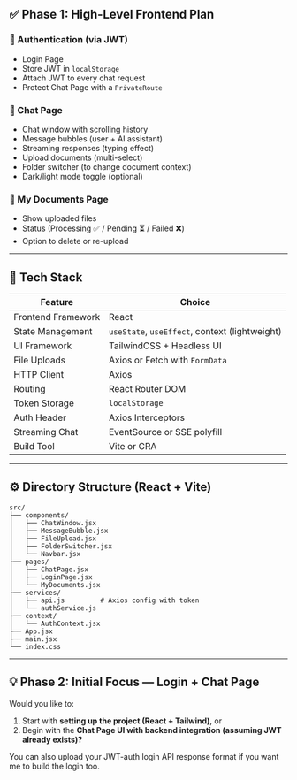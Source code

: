 ## ✅ Phase 1: High-Level Frontend Plan

### 🔐 Authentication (via JWT)

* Login Page
* Store JWT in `localStorage`
* Attach JWT to every chat request
* Protect Chat Page with a `PrivateRoute`

### 💬 Chat Page

* Chat window with scrolling history
* Message bubbles (user + AI assistant)
* Streaming responses (typing effect)
* Upload documents (multi-select)
* Folder switcher (to change document context)
* Dark/light mode toggle (optional)

### 📂 My Documents Page

* Show uploaded files
* Status (Processing ✅ / Pending ⏳ / Failed ❌)
* Option to delete or re-upload

---

## 🧱 Tech Stack

| Feature            | Choice                                         |
| ------------------ | ---------------------------------------------- |
| Frontend Framework | React                                          |
| State Management   | `useState`, `useEffect`, context (lightweight) |
| UI Framework       | TailwindCSS + Headless UI                      |
| File Uploads       | Axios or Fetch with `FormData`                 |
| HTTP Client        | Axios                                          |
| Routing            | React Router DOM                               |
| Token Storage      | `localStorage`                                 |
| Auth Header        | Axios Interceptors                             |
| Streaming Chat     | EventSource or SSE polyfill                    |
| Build Tool         | Vite or CRA                                    |

---

## ⚙️ Directory Structure (React + Vite)

```
src/
├── components/
│   ├── ChatWindow.jsx
│   ├── MessageBubble.jsx
│   ├── FileUpload.jsx
│   ├── FolderSwitcher.jsx
│   └── Navbar.jsx
├── pages/
│   ├── ChatPage.jsx
│   ├── LoginPage.jsx
│   └── MyDocuments.jsx
├── services/
│   ├── api.js         # Axios config with token
│   └── authService.js
├── context/
│   └── AuthContext.jsx
├── App.jsx
├── main.jsx
└── index.css
```

---

## 💡 Phase 2: Initial Focus — **Login + Chat Page**

Would you like to:

1. Start with **setting up the project (React + Tailwind)**, or
2. Begin with the **Chat Page UI with backend integration (assuming JWT already exists)?**

You can also upload your JWT-auth login API response format if you want me to build the login too.